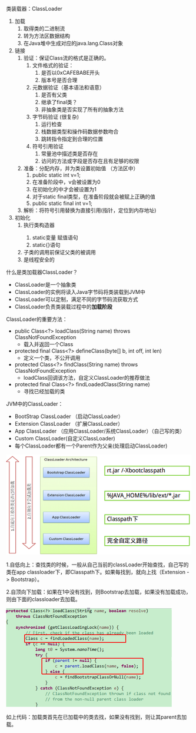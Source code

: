 类装载器：ClassLoader

1. 加载
   1. 取得类的二进制流
   2. 转为方法区数据结构
   3. 在Java堆中生成对应的java.lang.Class对象
2. 链接
   1. 验证：保证Class流的格式是正确的。
      1. 文件格式的验证：
         1. 是否以0xCAFEBABE开头
         2. 版本号是否合理
      2. 元数据验证（基本语法和语意）
         1. 是否有父类
         2. 继承了final类？
         3. 非抽象类是否实现了所有的抽象方法
      3. 字节码验证 (很复杂)
         1. 运行检查
         2. 栈数据类型和操作码数据参数吻合
         3. 跳转指令指定到合理的位置
      4. 符号引用验证
         1. 常量池中描述类是否存在
         2. 访问的方法或字段是否存在且有足够的权限
   2. 准备：分配内存，并为类设置初始值 （方法区中）
      1. public static int v=1;
      2. 在准备阶段中，v会被设置为0
      3. 在初始化的<clinit/>中才会被设置为1
      4. 对于static final类型，在准备阶段就会被赋上正确的值
      5. public static final  int v=1;
   3. 解析：将符号引用替换为直接引用(指针，定位到内存地址)
3. 初始化
   1. 执行类构造器<clinit>
      1. static变量 赋值语句
      2. static{}语句
   2. 子类的<clinit>调用前保证父类的<clinit>被调用
   3. <clinit>是线程安全的



什么是类加载器ClassLoader？

- ClassLoader是一个抽象类 
- ClassLoader的实例将读入Java字节码将类装载到JVM中
- ClassLoader可以定制，满足不同的字节码流获取方式
- ClassLoader负责类装载过程中的**加载阶段**



ClassLoader的重要方法：

- public Class<?> loadClass(String name) throws ClassNotFoundException
  - 载入并返回一个Class
- protected final Class<?> defineClass(byte[] b, int off, int len)
  - 定义一个类，不公开调用
- protected Class<?> findClass(String name) throws ClassNotFoundException
  - loadClass回调该方法，自定义ClassLoader的推荐做法
- protected final Class<?> findLoadedClass(String name) 
  - 寻找已经加载的类



JVM中的ClassLoader：

- BootStrap ClassLoader （启动ClassLoader）
- Extension ClassLoader （扩展ClassLoader）
- App ClassLoader （应用ClassLoader/系统ClassLoader）（自己写的类）
- Custom ClassLoader(自定义ClassLoader)
- 每个ClassLoader都有一个Parent作为父亲(处理启动ClassLoader)

![election_47](assets/Selection_473-1525789100362.png)



1.自低向上：查找类的时候，一般从自己当前的classLoader开始查找，自己写的类在app classloader下，即Classpath下。如果每找到，就向上找（Extension -> Bootstrap）。

2.自顶向下加载：如果在1中没有找到，则Bootstrap去加载，如果没有加载成功，则由下面的classloader去加载。

![election_47](assets/Selection_474.png)

如上代码：加载类首先在已加载中的类去找，如果没有找到，则让其parent去加载。